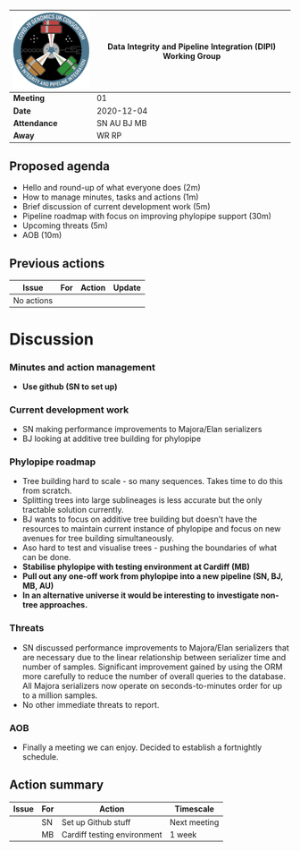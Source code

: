 

| <img src="/assets/dipi.png" alt="DIPI Badge" width="150">      | Data Integrity and Pipeline Integration (DIPI) Working Group |
| -------------- | ----------------- |
| **Meeting**    | 01                |
| **Date**       | 2020-12-04        |
| **Attendance** | SN AU BJ MB       |
| **Away**       |             WR RP |

## Proposed agenda

* Hello and round-up of what everyone does (2m)
* How to manage minutes, tasks and actions (1m)
* Brief discussion of current development work (5m)
* Pipeline roadmap with focus on improving phylopipe support (30m)
* Upcoming threats (5m)
* AOB (10m)

## Previous actions

| Issue | For | Action          | Update             |
|-------|-----|-----------------|--------------------|
| No actions                                         |

# Discussion

### Minutes and action management

* **Use github (SN to set up)**

### Current development work

* SN making performance improvements to Majora/Elan serializers
* BJ looking at additive tree building for phylopipe

### Phylopipe roadmap

* Tree building hard to scale - so many sequences. Takes time to do this from scratch.
* Splitting trees into large sublineages is less accurate but the only tractable solution currently. 
* BJ wants to focus on additive tree building but doesn’t have the resources to maintain current instance of phylopipe and focus on new avenues for tree building simultaneously.
* Aso hard to test and visualise trees - pushing the boundaries of what can be done.
* **Stabilise phylopipe with testing environment at Cardiff (MB)**
* **Pull out any one-off work from phylopipe into a new pipeline (SN, BJ, MB, AU)**
* **In an alternative universe it would be interesting to investigate non-tree approaches.**

### Threats

* SN discussed performance improvements to Majora/Elan serializers that are necessary due to the linear relationship between serializer time and number of samples. Significant improvement gained by using the ORM more carefully to reduce the number of overall queries to the database. All Majora serializers now operate on seconds-to-minutes order for up to a million samples.
* No other immediate threats to report.

### AOB

* Finally a meeting we can enjoy. Decided to establish a fortnightly schedule.

## Action summary

| Issue | For | Action          | Timescale          |
|-------|-----|-----------------|--------------------|
|| SN | Set up Github stuff | Next meeting |
|| MB | Cardiff testing environment | 1 week |
